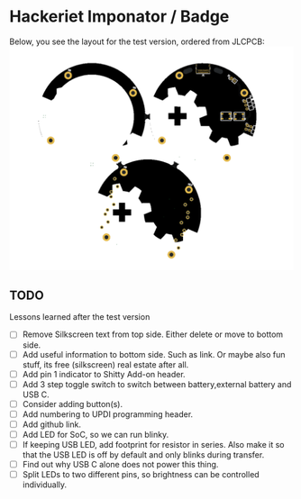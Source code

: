 # Hackeriet Imponator / Badge
Below, you see the layout for the test version, ordered from JLCPCB:
![PCB Layout 3D model](images/model_jlcpcb.png)


## TODO
Lessons learned after the test version
- [ ] Remove Silkscreen text from top side. Either delete or move to bottom side.
- [ ] Add useful information to bottom side. Such as link. Or maybe also fun stuff, its free (silkscreen) real estate after all.
- [ ] Add pin 1 indicator to Shitty Add-on header.
- [ ] Add 3 step toggle switch to switch between battery,external battery and USB C.
- [ ] Consider adding button(s).
- [ ] Add numbering to UPDI programming header.
- [ ] Add github link.
- [ ] Add LED for SoC, so we can run blinky.
- [ ] If keeping USB LED, add footprint for resistor in series. Also make it so that the USB LED is off by default and only blinks during transfer.
- [ ] Find out why USB C alone does not power this thing.
- [ ] Split LEDs to two different pins, so brightness can be controlled individually.
